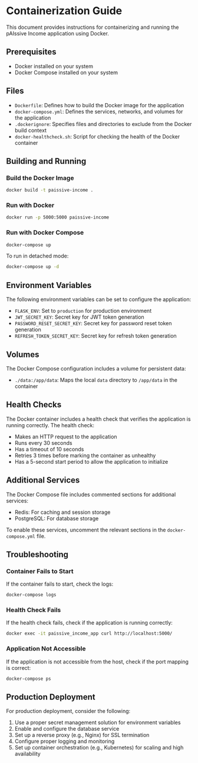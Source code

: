 # Containerization Guide

This document provides instructions for containerizing and running the pAIssive Income application using Docker.

## Prerequisites

- Docker installed on your system
- Docker Compose installed on your system

## Files

- `Dockerfile`: Defines how to build the Docker image for the application
- `docker-compose.yml`: Defines the services, networks, and volumes for the application
- `.dockerignore`: Specifies files and directories to exclude from the Docker build context
- `docker-healthcheck.sh`: Script for checking the health of the Docker container

## Building and Running

### Build the Docker Image

```bash
docker build -t paissive-income .
```

### Run with Docker

```bash
docker run -p 5000:5000 paissive-income
```

### Run with Docker Compose

```bash
docker-compose up
```

To run in detached mode:

```bash
docker-compose up -d
```

## Environment Variables

The following environment variables can be set to configure the application:

- `FLASK_ENV`: Set to `production` for production environment
- `JWT_SECRET_KEY`: Secret key for JWT token generation
- `PASSWORD_RESET_SECRET_KEY`: Secret key for password reset token generation
- `REFRESH_TOKEN_SECRET_KEY`: Secret key for refresh token generation

## Volumes

The Docker Compose configuration includes a volume for persistent data:

- `./data:/app/data`: Maps the local `data` directory to `/app/data` in the container

## Health Checks

The Docker container includes a health check that verifies the application is running correctly. The health check:

- Makes an HTTP request to the application
- Runs every 30 seconds
- Has a timeout of 10 seconds
- Retries 3 times before marking the container as unhealthy
- Has a 5-second start period to allow the application to initialize

## Additional Services

The Docker Compose file includes commented sections for additional services:

- Redis: For caching and session storage
- PostgreSQL: For database storage

To enable these services, uncomment the relevant sections in the `docker-compose.yml` file.

## Troubleshooting

### Container Fails to Start

If the container fails to start, check the logs:

```bash
docker-compose logs
```

### Health Check Fails

If the health check fails, check if the application is running correctly:

```bash
docker exec -it paissive_income_app curl http://localhost:5000/
```

### Application Not Accessible

If the application is not accessible from the host, check if the port mapping is correct:

```bash
docker-compose ps
```

## Production Deployment

For production deployment, consider the following:

1. Use a proper secret management solution for environment variables
2. Enable and configure the database service
3. Set up a reverse proxy (e.g., Nginx) for SSL termination
4. Configure proper logging and monitoring
5. Set up container orchestration (e.g., Kubernetes) for scaling and high availability
